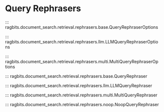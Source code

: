 # Query Rephrasers


::: ragbits.document_search.retrieval.rephrasers.base.QueryRephraserOptions

::: ragbits.document_search.retrieval.rephrasers.llm.LLMQueryRephraserOptions

::: ragbits.document_search.retrieval.rephrasers.multi.MultiQueryRephraserOptions

::: ragbits.document_search.retrieval.rephrasers.base.QueryRephraser

::: ragbits.document_search.retrieval.rephrasers.llm.LLMQueryRephraser

::: ragbits.document_search.retrieval.rephrasers.multi.MultiQueryRephraser

::: ragbits.document_search.retrieval.rephrasers.noop.NoopQueryRephraser
